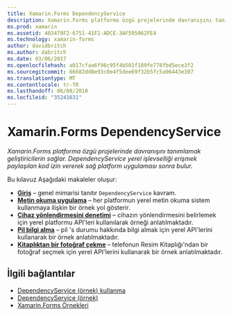 ```yaml
---
title: Xamarin.Forms DependencyService
description: Xamarin.Forms platforma özgü projelerinde davranışını tanımlamak geliştiricilerin sağlar. DependencyService yerel işlevselliği erişmek paylaşılan kod izin vererek sağ platform uygulaması sonra bulur.
ms.prod: xamarin
ms.assetid: 403479F2-6751-41F2-ADCE-3AF595062FE4
ms.technology: xamarin-forms
author: davidbritch
ms.author: dabritch
ms.date: 03/06/2017
ms.openlocfilehash: a017cfaa6f96c95f4b501f189fe778fbd5ece3f2
ms.sourcegitcommit: 66682dd8e93c0e4f5dee69f32b5fc5a96443e307
ms.translationtype: MT
ms.contentlocale: tr-TR
ms.lasthandoff: 06/08/2018
ms.locfileid: "35241631"
---
```

# <a name="xamarinforms-dependencyservice"></a>Xamarin.Forms DependencyService

_Xamarin.Forms platforma özgü projelerinde davranışını tanımlamak geliştiricilerin sağlar. DependencyService yerel işlevselliği erişmek paylaşılan kod izin vererek sağ platform uygulaması sonra bulur._

Bu kılavuz Aşağıdaki makaleler oluşur:

- **[Giriş](introduction.md)**  &ndash; genel mimarisi tanıtır `DependencyService` kavram.
- **[Metin okuma uygulama](text-to-speech.md)**  &ndash; her platformun yerel metin okuma sistem kullanmaya ilişkin bir örnek yol gösterir.
- **[Cihaz yönlendirmesini denetimi](device-orientation.md)**  &ndash; cihazın yönlendirmesini belirlemek için yerel platformu API'leri kullanılarak örneği anlatılmaktadır.
- **[Pil bilgi alma](battery-info.md)**  &ndash; pil 's durumu hakkında bilgi almak için yerel API'lerini kullanarak bir örnek anlatılmaktadır.
- **[Kitaplıktan bir fotoğraf çekme](photo-picker.md)**  &ndash; telefonun Resim Kitaplığı'ndan bir fotoğraf seçmek için yerel API'lerini kullanarak bir örnek anlatılmaktadır.


## <a name="related-links"></a>İlgili bağlantılar

- [DependencyService (örnek) kullanma](https://developer.xamarin.com/samples/UsingDependencyService)
- [DependencyService (örnek)](https://developer.xamarin.com/samples/xamarin-forms/DependencyService/DependencyServiceSample)
- [Xamarin.Forms Örnekleri](https://github.com/xamarin/xamarin-forms-samples)
